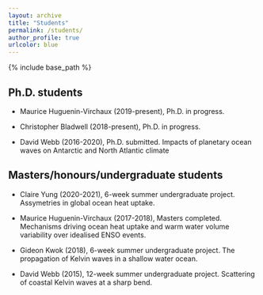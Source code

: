 ```yaml
---
layout: archive
title: "Students"
permalink: /students/
author_profile: true
urlcolor: blue
---
```


{% include base_path %}

## Ph.D. students

* Maurice Huguenin-Virchaux (2019-present), Ph.D. in progress.

* Christopher Bladwell (2018-present), Ph.D. in progress.

* David Webb (2016-2020), Ph.D. submitted. Impacts of planetary ocean
  waves on Antarctic and North Atlantic climate

## Masters/honours/undergraduate students

* Claire Yung (2020-2021), 6-week summer undergraduate project. Assymetries
  in global ocean heat uptake.

* Maurice Huguenin-Virchaux (2017-2018), Masters completed. Mechanisms
  driving ocean heat uptake and warm water volume variability over
  idealised ENSO events.

* Gideon Kwok (2018), 6-week summer undergraduate project. The
  propagation of Kelvin waves in a shallow water ocean.

* David Webb (2015), 12-week summer undergraduate project. Scattering
  of coastal Kelvin waves at a sharp bend.

